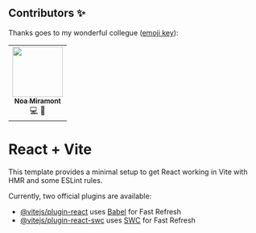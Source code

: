 ## Contributors ✨

Thanks goes to my wonderful collegue ([emoji key](https://allcontributors.org/docs/en/emoji-key)):

<!-- ALL-CONTRIBUTORS-LIST:START - Do not remove or modify this section -->
<!-- prettier-ignore -->
<!-- markdownlint-disable -->
<table>
  <tr>
    <td align="center"><a href="https://github.com/noa-miramont"><img src="https://avatars.githubusercontent.com/noa-miramont?v=4" width="100px;" alt=""/><br /><sub><b>Noa Miramont</b></sub></a><br />💻 📖</td>
  </tr>
</table>
<!-- ALL-CONTRIBUTORS-LIST:END -->

# React + Vite

This template provides a minimal setup to get React working in Vite with HMR and some ESLint rules.

Currently, two official plugins are available:

- [@vitejs/plugin-react](https://github.com/vitejs/vite-plugin-react/blob/main/packages/plugin-react/README.md) uses [Babel](https://babeljs.io/) for Fast Refresh
- [@vitejs/plugin-react-swc](https://github.com/vitejs/vite-plugin-react-swc) uses [SWC](https://swc.rs/) for Fast Refresh

